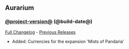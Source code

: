 ## Aurarium
### [@project-version@](https://github.com/wow-addon-dev/Aurarium/tree/@project-version@) (@build-date@)
[Full Changelog](@full-changelog@) - [Previous Releases](https://github.com/wow-addon-dev/Aurarium/releases)

- Added: Currencies for the expansion 'Mists of Pandaria'
